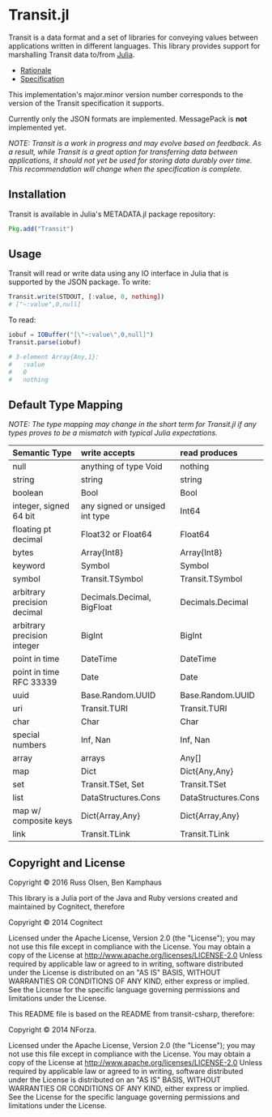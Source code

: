 # Transit.jl

Transit is a data format and a set of libraries for conveying values between applications written in different languages. This library provides support for marshalling Transit data to/from [Julia](http://julialang.org).

* [Rationale](http://blog.cognitect.com/blog/2014/7/22/transit)
* [Specification](http://github.com/cognitect/transit-format)

This implementation's major.minor version number corresponds to the version of the Transit specification it supports.

Currently only the JSON formats are implemented.
MessagePack is **not** implemented yet. 

_NOTE: Transit is a work in progress and may evolve based on feedback. As a result, while Transit is a great option for transferring data between applications, it should not yet be used for storing data durably over time. This recommendation will change when the specification is complete._

## Installation

Transit is available in Julia's METADATA.jl package repository:

```julia
Pkg.add("Transit")
```

## Usage

Transit will read or write data using any IO interface in Julia that is supported
by the JSON package. To write:

```julia
Transit.write(STDOUT, [:value, 0, nothing])
# ["~:value",0,null]
```

To read:

```julia
iobuf = IOBuffer("[\"~:value\",0,null]")
Transit.parse(iobuf)

# 3-element Array{Any,1}:
#   :value
#   0
#   nothing
```

## Default Type Mapping

_NOTE: The type mapping may change in the short term for Transit.jl if any types proves to be a mismatch with typical Julia expectations._


| Semantic Type | write accepts | read produces |
|:--------------|:--------------|:--------------|
| null| anything of type Void | nothing |
| string| string | string |
| boolean | Bool | Bool |
| integer, signed 64 bit| any signed or unsiged int type | Int64 |
| floating pt decimal| Float32 or Float64 | Float64 |
| bytes| Array{Int8} | Array{Int8} |
| keyword | Symbol | Symbol |
| symbol | Transit.TSymbol | Transit.TSymbol
| arbitrary precision decimal| Decimals.Decimal, BigFloat | Decimals.Decimal|
| arbitrary precision integer| BigInt | BigInt |
| point in time | DateTime | DateTime |
| point in time RFC 33339 | Date | Date |
| uuid | Base.Random.UUID| Base.Random.UUID|
| uri | Transit.TURI | Transit.TURI |
| char | Char | Char |
| special numbers | Inf, Nan| Inf, Nan
| array | arrays | Any[] |
| map | Dict | Dict{Any,Any} | 
| set |  Transit.TSet, Set | Transit.TSet |
| list | DataStructures.Cons | DataStructures.Cons |
| map w/ composite keys |  Dict{Array,Any} |  Dict{Array,Any} |
| link | Transit.TLink | Transit.TLink |


## Copyright and License
Copyright © 2016 Russ Olsen, Ben Kamphaus

This library is a Julia port of the Java and Ruby versions created and maintained by Cognitect, therefore

Copyright © 2014 Cognitect

Licensed under the Apache License, Version 2.0 (the "License"); you may not use this file except in compliance with the License. You may obtain a copy of the License at
http://www.apache.org/licenses/LICENSE-2.0
Unless required by applicable law or agreed to in writing, software distributed under the License is distributed on an "AS IS" BASIS, WITHOUT WARRANTIES OR CONDITIONS OF ANY KIND, either express or implied. See the License for the specific language governing permissions and limitations under the License.

This README file is based on the README from transit-csharp, therefore:

Copyright © 2014 NForza.

Licensed under the Apache License, Version 2.0 (the "License"); you may not use this file except in compliance with the License. You may obtain a copy of the License at
http://www.apache.org/licenses/LICENSE-2.0
Unless required by applicable law or agreed to in writing, software distributed under the License is distributed on an "AS IS" BASIS, WITHOUT WARRANTIES OR CONDITIONS OF ANY KIND, either express or implied. See the License for the specific language governing permissions and limitations under the License.
